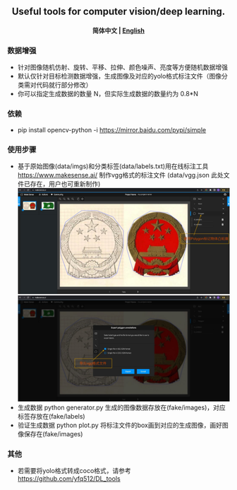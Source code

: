 <h2 align="center">
Useful tools for computer vision/deep learning.
</h2>
<h4 align="center">
    <p><b>简体中文</b> | <a href="https://github.com/yfq512/data_generation_tools/README_EN.md">English</a><p>
</h4>

### 数据增强
* 针对图像随机仿射、旋转、平移、拉伸、颜色噪声、亮度等方便随机数据增强
* 默认仅针对目标检测数据增强，生成图像及对应的yolo格式标注文件（图像分类需对代码就行部分修改）
* 你可以指定生成数据的数量 N，但实际生成数据的数量约为 0.8*N

### 依赖
* pip install opencv-python -i https://mirror.baidu.com/pypi/simple

### 使用步骤
* 基于原始图像(data/imgs)和分类标签(data/labels.txt)用在线标注工具 https://www.makesense.ai/ 制作vgg格式的标注文件 (data/vgg.json 此处文件已存在，用户也可重新制作)
  ![image](https://github.com/yfq512/data_generation_tools/blob/main/imgs/1.jpg)
  ![image](https://github.com/yfq512/data_generation_tools/blob/main/imgs/2.jpg)
* 生成数据 python generator.py 生成的图像数据存放在(fake/images)，对应标签存放在(fake/labels)
* 验证生成数据 python plot.py 将标注文件的box画到对应的生成图像，画好图像保存在(fake/images)

### 其他
* 若需要将yolo格式转成coco格式，请参考 https://github.com/yfq512/DL_tools
